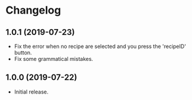 
Changelog
=========

1.0.1 (2019-07-23)
------------------

- Fix the error when no recipe are selected and you press the 'recipeID' button.
- Fix some grammatical mistakes. 

1.0.0 (2019-07-22)
------------------

- Initial release.
